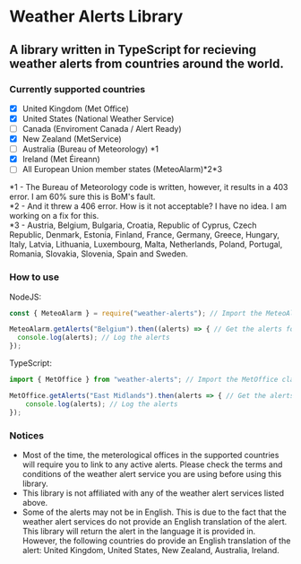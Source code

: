 # Weather Alerts Library

## A library written in TypeScript for recieving weather alerts from countries around the world.

### Currently supported countries

- [x] United Kingdom (Met Office)
- [x] United States (National Weather Service)
- [ ] Canada (Enviroment Canada / Alert Ready)
- [x] New Zealand (MetService)
- [ ] Australia (Bureau of Meteorology) *1
- [x] Ireland (Met Éireann)
- [ ] All European Union member states (MeteoAlarm)*2\*3

*1 - The Bureau of Meteorology code is written, however, it results in a 403 error. I am 60% sure this is BoM's fault.  
*2 - And it threw a 406 error. How is it not acceptable? I have no idea. I am working on a fix for this.  
*3 - Austria, Belgium, Bulgaria, Croatia, Republic of Cyprus, Czech Republic, Denmark, Estonia, Finland, France, Germany, Greece, Hungary, Italy, Latvia, Lithuania, Luxembourg, Malta, Netherlands, Poland, Portugal, Romania, Slovakia, Slovenia, Spain and Sweden.

### How to use

NodeJS:

```javascript
const { MeteoAlarm } = require("weather-alerts"); // Import the MeteoAlarm class

MeteoAlarm.getAlerts("Belgium").then((alerts) => { // Get the alerts for Belgium
  console.log(alerts); // Log the alerts
});
```

TypeScript:

```typescript
import { MetOffice } from "weather-alerts"; // Import the MetOffice class

MetOffice.getAlerts("East Midlands").then(alerts => { // Get the alerts for the East Midlands of the UK
    console.log(alerts); // Log the alerts
});
```

### Notices

- Most of the time, the meterological offices in the supported countries will require you to link to any active alerts. Please check the terms and conditions of the weather alert service you are using before using this library.
- This library is not affiliated with any of the weather alert services listed above.
- Some of the alerts may not be in English. This is due to the fact that the weather alert services do not provide an English translation of the alert. This library will return the alert in the language it is provided in. However, the following countries do provide an English translation of the alert: United Kingdom, United States, New Zealand, Australia, Ireland.
